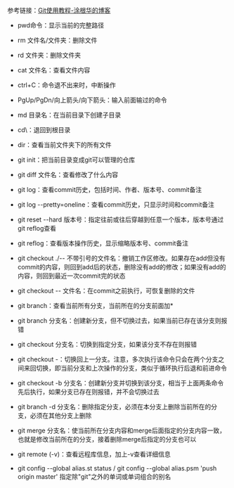 参考链接：[Git使用教程-涂根华的博客](http://www.cnblogs.com/tugenhua0707/p/4050072.html)

- pwd命令：显示当前的完整路径
- rm 文件名/文件夹：删除文件
- rd 文件夹：删除文件夹
- cat 文件名：查看文件内容
- ctrl+C：命令退不出来时，中断操作
- PgUp/PgDn/向上箭头/向下箭头：输入前面输过的命令
- md 目录名：在当前目录下创建子目录
- cd\\：退回到根目录
- dir：查看当前文件夹下的所有文件

- git init：把当前目录变成git可以管理的仓库
- git diff 文件名：查看修改了什么内容
- git log：查看commit历史，包括时间、作者、版本号、commit备注
- git log --pretty=oneline：查看commit历史，只显示时间和commit备注
- git reset --hard 版本号：指定往前或往后穿越到任意一个版本，版本号通过git reflog查看
- git reflog：查看版本操作历史，显示缩略版本号、commit备注
- git checkout ./-- 不带引号的文件名：撤销工作区修改。如果存在add但没有commit的内容，则回到add后的状态，删除没有add的修改；如果没有add的内容，则回到最近一次commit完的状态
- git checkout -- 文件名：在commit之前执行，可恢复删除的文件
- git branch：查看当前所有分支，当前所在的分支前面加*
- git branch 分支名：创建新分支，但不切换过去，如果当前已存在该分支则报错
- git checkout 分支名：切换到指定分支，如果该分支不存在则报错
- git checkout -：切换回上一分支。注意，多次执行该命令只会在两个分支之间来回切换，即当前分支和上次操作的分支，类似于循环执行后退和前进命令
- git checkout -b 分支名：创建新分支并切换到该分支，相当于上面两条命令先后执行，如果分支已存在则报错，并不会切换过去
- git branch -d 分支名：删除指定分支，必须在本分支上删除当前所在的分支，必须在其他分支上删除
- git merge 分支名：使当前所在分支内容和merge后面指定的分支内容一致，也就是修改当前所在的分支，接着删除merge后指定的分支也可以
- git remote (-v)：查看远程库信息，加上-v查看详细信息
- git config --global alias.st status / git config --global alias.psm 'push origin master' 指定除"git"之外的单词或单词组合的别名
